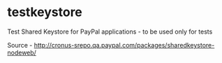 testkeystore
============

Test Shared Keystore for PayPal applications - to be used only for tests

Source - http://cronus-srepo.qa.paypal.com/packages/sharedkeystore-nodeweb/